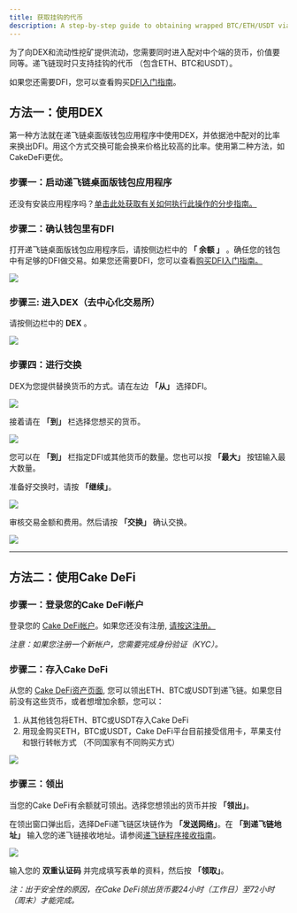```yaml
---
title: 获取挂钩的代币
description: A step-by-step guide to obtaining wrapped BTC/ETH/USDT via the DEX or Cake DeFi
---
```


为了向DEX和流动性挖矿提供流动，您需要同时进入配对中个端的货币，价值要同等。递飞链现时只支持挂钩的代币 （包含ETH、BTC和USDT）。

如果您还需要DFI，您可以查看购买[DFI入门指南](https://www.youtube.com/watch?v=vtM-k7E-HPA)。

## 方法一：使用DEX

第一种方法就在递飞链桌面版钱包应用程序中使用DEX，并依据池中配对的比率来换出DFI。用这个方式交换可能会换来价格比较高的比率。使用第二种方法，如CakeDeFi更优。

### 步骤一：启动递飞链桌面版钱包应用程序

还没有安装应用程序吗？[单击此处获取有关如何执行此操作的分步指南。](/learn/defi-app-how-to/?utm_source=defichain&utm_medium=dex-guide&utm_campaign=dex-launch)

### 步骤二：确认钱包里有DFI

打开递飞链桌面版钱包应用程序后，请按侧边栏中的 **「 余额 」** 。确任您的钱包中有足够的DFI做交易。如果您还需要DFI，您可以查看[购买DFI入门指南。](https://defichain.ghost.io/where-and-how-to-buy-dfi-defichain/)

![](/img/guides/installing-defi-app/wallets-choose.png)

### 步骤三: 进入DEX（去中心化交易所）

请按侧边栏中的 **DEX** 。

![](/img/guides/obtaining-tokens/go-to-dex.png)

### 步骤四：进行交换

DEX为您提供替换货币的方式。请在左边 **「从」** 选择DFI。

![](/img/guides/obtaining-tokens/dex-from.png)

接着请在 **「到」** 栏选择您想买的货币。

![](/img/guides/obtaining-tokens/dex-to.png)

您可以在 **「到」** 栏指定DFI或其他货币的数量。您也可以按 **「最大」** 按钮输入最大数量。

准备好交换时，请按 **「继续」**。

![](/img/guides/obtaining-tokens/ready-to-swap.png)

审核交易金额和费用。然后请按 **「交换」** 确认交换。

![](/img/guides/obtaining-tokens/dex-verify.png)

---

## 方法二：使用Cake DeFi

### 步骤一：登录您的Cake DeFi帐户

登录您的 [Cake DeFi帐户](https://app.cakedefi.com/login)。如果您还没有注册, [请按这注册。](https://app.cakedefi.com/register)

_注意：如果您注册一个新帐户，您需要完成身份验证（KYC）。_

### 步骤二：存入Cake DeFi

从您的 [Cake DeFi资产页面](https://app.cakedefi.com/wallets), 您可以领出ETH、BTC或USDT到递飞链。如果您目前没有这些货币，或者想增加余额，您可以：

1. 从其他钱包将ETH、BTC或USDT存入Cake DeFi
2. 用现金购买ETH，BTC或USDT，Cake DeFi平台目前接受信用卡，苹果支付和银行转帐方式 （不同国家有不同购买方式）

![](/img/guides/obtaining-tokens/cake-assets.png)

### 步骤三：领出

当您的Cake DeFi有余额就可领出。选择您想领出的货币并按 **「领出」**。

在领出窗口弹出后，选择DeFi递飞链区块链作为 **「发送网络」**。在 **「到递飞链地址」** 输入您的递飞链接收地址。请参阅[递飞链程序接收指南](/learn/defi-app-how-to/?utm_source=defichain&utm_medium=dex-guide&utm_campaign=dex-launch)。

![](/img/guides/obtaining-tokens/cake-withdraw.png)

输入您的 **双重认证码** 并完成填写表单的资料，然后按 **「领取」**。



_注：出于安全性的原因，在Cake DeFi领出货币要24小时（工作日）至72小时（周末）才能完成。_
